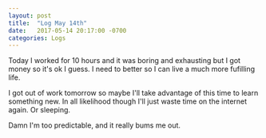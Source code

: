 ```yaml
---
layout: post
title:  "Log May 14th"
date:   2017-05-14 20:17:00 -0700
categories: Logs
---
```

Today I worked for 10 hours and it was boring and exhausting but I got money so it's ok I guess. I need to better so I can live a much more fufilling life.

I got out of work tomorrow so maybe I'll take advantage of this time to learn something new. In all likelihood though I'll just waste time on the internet again. Or sleeping.

Damn I'm too predictable, and it really bums me out.

[jekyll-docs]: http://jekyllrb.com/docs/home
[jekyll-gh]:   https://github.com/jekyll/jekyll
[jekyll-talk]: https://talk.jekyllrb.com/
